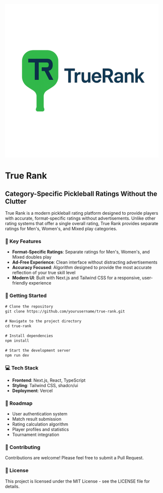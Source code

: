 ![True Rank Logo](public/TrueRankLogo.png)

# True Rank

## Category-Specific Pickleball Ratings Without the Clutter

True Rank is a modern pickleball rating platform designed to provide players with accurate, format-specific ratings without advertisements. Unlike other rating systems that offer a single overall rating, True Rank provides separate ratings for Men's, Women's, and Mixed play categories.

### 🏓 Key Features

- **Format-Specific Ratings**: Separate ratings for Men's, Women's, and Mixed doubles play
- **Ad-Free Experience**: Clean interface without distracting advertisements
- **Accuracy Focused**: Algorithm designed to provide the most accurate reflection of your true skill level
- **Modern UI**: Built with Next.js and Tailwind CSS for a responsive, user-friendly experience

### 🚀 Getting Started

```shellscript
# Clone the repository
git clone https://github.com/yourusername/true-rank.git

# Navigate to the project directory
cd true-rank

# Install dependencies
npm install

# Start the development server
npm run dev
```

### 💻 Tech Stack

- **Frontend**: Next.js, React, TypeScript
- **Styling**: Tailwind CSS, shadcn/ui
- **Deployment**: Vercel

### 📝 Roadmap

- User authentication system
- Match result submission
- Rating calculation algorithm
- Player profiles and statistics
- Tournament integration

### 🤝 Contributing

Contributions are welcome! Please feel free to submit a Pull Request.

### 📄 License

This project is licensed under the MIT License - see the LICENSE file for details.
